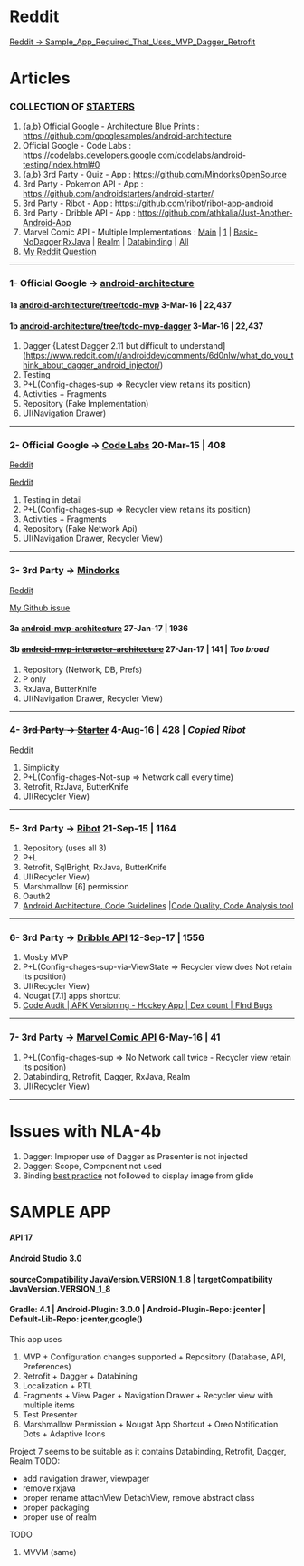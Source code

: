 # Reddit
[Reddit -> Sample_App_Required_That_Uses_MVP_Dagger_Retrofit](https://www.reddit.com/r/androiddev/comments/76wqog/sample_app_required_that_uses_mvp_dagger_retrofit/)

# Articles

### COLLECTION OF [STARTERS](http://androidstarters.com/)
1) {a,b} Official Google - Architecture Blue Prints : https://github.com/googlesamples/android-architecture
2) Official Google - Code Labs : https://codelabs.developers.google.com/codelabs/android-testing/index.html#0
3) {a,b} 3rd Party - Quiz - App : https://github.com/MindorksOpenSource
4) 3rd Party - Pokemon API - App : https://github.com/androidstarters/android-starter/
5) 3rd Party - Ribot - App : https://github.com/ribot/ribot-app-android
6) 3rd Party - Dribble API - App : https://github.com/athkalia/Just-Another-Android-App
7) Marvel Comic API - Multiple Implementations : [Main](https://goo.gl/weZ471) | [1](https://github.com/segunfamisa/marvel-comics-android) | [Basic-NoDagger,RxJava](https://github.com/JoaquimLey/avenging) | [Realm](https://github.com/segunfamisa/marvel-comics-android) | [Databinding](https://github.com/andremion/Villains-and-Heroes) | [All](https://github.com/mirhoseini/marvel)
8) [My Reddit Question](https://www.reddit.com/r/androiddev/comments/76wqog/sample_app_required_that_uses_mvp_dagger_retrofit/)

----
### 1- Official Google -> [android-architecture](https://github.com/googlesamples/android-architecture)

#### 1a [android-architecture/tree/todo-mvp](https://github.com/googlesamples/android-architecture/tree/todo-mvp/todoapp/app/src/main/java/com/example/android/architecture/blueprints/todoapp) **3-Mar-16 | 22,437**

#### 1b [android-architecture/tree/todo-mvp-dagger](https://github.com/googlesamples/android-architecture/tree/todo-mvp-dagger/todoapp/app/src/main/java/com/example/android/architecture/blueprints/todoapp) **3-Mar-16 | 22,437**

1) Dagger {Latest Dagger 2.11 but difficult to understand](https://www.reddit.com/r/androiddev/comments/6d0nlw/what_do_you_think_about_dagger_android_injector/)
2) Testing
3) P+L(Config-chages-sup => Recycler view retains its position)
4) Activities + Fragments
5) Repository (Fake Implementation)
6) UI(Navigation Drawer)

----
### 2- Official Google -> [Code Labs](https://github.com/googlecodelabs/android-testing/tree/master/app/src/main/java/com/example/android/testing/notes) **20-Mar-15 | 408**

[Reddit](https://www.reddit.com/r/androiddev/comments/75wgde/android_architecture_blueprints_todomvp_sample/do9lrs3/)

[Reddit](https://www.reddit.com/r/androiddev/comments/6po5ls/any_good_resources_on_mvp_step_by_step/)

1) Testing in detail
2) P+L(Config-chages-sup => Recycler view retains its position)
3) Activities + Fragments
4) Repository (Fake Network Api)
5) UI(Navigation Drawer, Recycler View)

----
### 3- 3rd Party -> [Mindorks](https://github.com/MindorksOpenSource)

[Reddit](https://www.reddit.com/r/androiddev/comments/6po5ls/any_good_resources_on_mvp_step_by_step/)

[My Github issue](https://github.com/MindorksOpenSource/android-mvp-architecture/issues/46)

#### 3a [android-mvp-architecture](https://github.com/MindorksOpenSource/android-mvp-architecture/tree/master/app/src/main/java/com/mindorks/framework/mvp) **27-Jan-17 | 1936**

#### 3b ~~[android-mvp-interactor-architecture](https://github.com/MindorksOpenSource/android-mvp-interactor-architecture/tree/master/app/src/main/java/com/mindorks/framework/mvp)~~ **27-Jan-17 | 141 | *Too broad***

1) Repository (Network, DB, Prefs)
2) P only
3) RxJava, ButterKnife
4) UI(Navigation Drawer, Recycler View)

----
### 4- ~~3rd Party -> [Starter](https://github.com/androidstarters/android-starter/tree/develop/app/src/main/java/io/mvpstarter/sample)~~ **4-Aug-16 | 428 | *Copied Ribot***


[Reddit](https://www.reddit.com/r/androiddev/comments/5s72bi/android_app_starter_based_on_android_mvp_dagger2/)

1) Simplicity
2) P+L(Config-chages-Not-sup => Network call every time) 
3) Retrofit, RxJava, ButterKnife
4) UI(Recycler View)

----
### 5- 3rd Party -> [Ribot](https://github.com/ribot/ribot-app-android/tree/master/app/src/main/java/io/ribot/app) **21-Sep-15 | 1164**

1) Repository (uses all 3)
2) P+L
2) Retrofit, SqlBright, RxJava, ButterKnife
3) UI(Recycler View)
4) Marshmallow [6] permission
5) Oauth2
6) [Android Architecture, Code Guidelines](https://github.com/ribot/android-guidelines) |[Code Quality, Code Analysis tool](https://github.com/ribot/ribot-app-android#code-quality)

----
### 6- 3rd Party -> [Dribble API](https://github.com/athkalia/Just-Another-Android-App/tree/develop/app/src/main/java/com/example) **12-Sep-17 | 1556**

1) Mosby MVP
2) P+L(Config-chages-sup-via-ViewState => Recycler view does Not retain its position)
3) UI(Recycler View)
4) Nougat [7.1] apps shortcut
5) [Code Audit | APK Versioning - Hockey App | Dex count | FInd Bugs](https://github.com/athkalia/Just-Another-Android-App/tree/develop/art)

----
### 7- 3rd Party -> [Marvel Comic API](https://github.com/andremion/Villains-and-Heroes/tree/master/app/src/main/java/com/andremion/heroes) **6-May-16 | 41**

1) P+L(Config-chages-sup => No Network call twice - Recycler view retain its position)
2) Databinding, Retrofit, Dagger, RxJava, Realm
3) UI(Recycler View)

----

# Issues with NLA-4b
1) Dagger: Improper use of Dagger as Presenter is not injected
2) Dagger: Scope, Component not used
3) Binding [best practice](https://github.com/andremion/Villains-and-Heroes/tree/master/app/src/main/java/com/andremion/heroes/ui/binding) not followed to display image from glide 

# SAMPLE APP
#### API 17
#### Android Studio 3.0
#### sourceCompatibility JavaVersion.VERSION_1_8 | targetCompatibility JavaVersion.VERSION_1_8
#### Gradle: 4.1 | Android-Plugin: 3.0.0 | Android-Plugin-Repo: jcenter | Default-Lib-Repo: jcenter,google()

This app uses
1) MVP + Configuration changes supported + Repository (Database, API, Preferences)
2) Retrofit + Dagger + Databining
3) Localization + RTL
4) Fragments + View Pager + Navigation Drawer + Recycler view with multiple items
5) Test Presenter
6) Marshmallow Permission + Nougat App Shortcut + Oreo Notification Dots + Adaptive Icons

Project 7 seems to be suitable as it contains Databinding, Retrofit, Dagger, Realm
TODO:
- add navigation drawer, viewpager
- remove rxjava
- proper rename attachView DetachView, remove abstract class
- proper packaging
- proper use of realm

TODO
1) MVVM (same)
